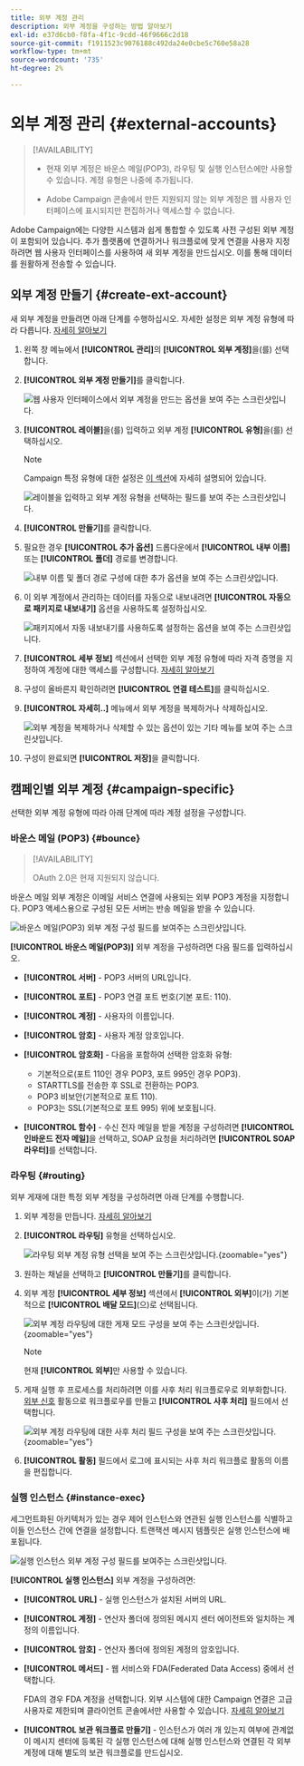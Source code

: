 ```yaml
---
title: 외부 계정 관리
description: 외부 계정을 구성하는 방법 알아보기
exl-id: e37d6cb0-f8fa-4f1c-9cdd-46f9666c2d18
source-git-commit: f1911523c9076188c492da24e0cbe5c760e58a28
workflow-type: tm+mt
source-wordcount: '735'
ht-degree: 2%

---
```


# 외부 계정 관리 {#external-accounts}

>[!AVAILABILITY]
>
>* 현재 외부 계정은 바운스 메일(POP3), 라우팅 및 실행 인스턴스에만 사용할 수 있습니다. 계정 유형은 나중에 추가됩니다.
>
>* Adobe Campaign 콘솔에서 만든 지원되지 않는 외부 계정은 웹 사용자 인터페이스에 표시되지만 편집하거나 액세스할 수 없습니다.

Adobe Campaign에는 다양한 시스템과 쉽게 통합할 수 있도록 사전 구성된 외부 계정이 포함되어 있습니다. 추가 플랫폼에 연결하거나 워크플로에 맞게 연결을 사용자 지정하려면 웹 사용자 인터페이스를 사용하여 새 외부 계정을 만드십시오. 이를 통해 데이터를 원활하게 전송할 수 있습니다.

## 외부 계정 만들기 {#create-ext-account}

새 외부 계정을 만들려면 아래 단계를 수행하십시오. 자세한 설정은 외부 계정 유형에 따라 다릅니다. [자세히 알아보기](#campaign-specific)

1. 왼쪽 창 메뉴에서 **[!UICONTROL 관리]**&#x200B;의 **[!UICONTROL 외부 계정]**&#x200B;을(를) 선택합니다.

1. **[!UICONTROL 외부 계정 만들기]**&#x200B;를 클릭합니다.

   ![웹 사용자 인터페이스에서 외부 계정을 만드는 옵션을 보여 주는 스크린샷입니다.](assets/external_account_create_1.png)

1. **[!UICONTROL 레이블]**&#x200B;을(를) 입력하고 외부 계정 **[!UICONTROL 유형]**&#x200B;을(를) 선택하십시오.

   >[!NOTE]
   >
   >Campaign 특정 유형에 대한 설정은 [이 섹션](#campaign-specific)에 자세히 설명되어 있습니다.

   ![레이블을 입력하고 외부 계정 유형을 선택하는 필드를 보여 주는 스크린샷입니다.](assets/external_account_create_2.png)

1. **[!UICONTROL 만들기]**&#x200B;를 클릭합니다.

1. 필요한 경우 **[!UICONTROL 추가 옵션]** 드롭다운에서 **[!UICONTROL 내부 이름]** 또는 **[!UICONTROL 폴더]** 경로를 변경합니다.

   ![내부 이름 및 폴더 경로 구성에 대한 추가 옵션을 보여 주는 스크린샷입니다.](assets/external_account_create_3.png)

1. 이 외부 계정에서 관리하는 데이터를 자동으로 내보내려면 **[!UICONTROL 자동으로 패키지로 내보내기]** 옵션을 사용하도록 설정하십시오. <!--Exported where??-->

   ![패키지에서 자동 내보내기를 사용하도록 설정하는 옵션을 보여 주는 스크린샷입니다.](assets/external_account_create_exported.png)

1. **[!UICONTROL 세부 정보]** 섹션에서 선택한 외부 계정 유형에 따라 자격 증명을 지정하여 계정에 대한 액세스를 구성합니다. [자세히 알아보기](#bounce)

1. 구성이 올바른지 확인하려면 **[!UICONTROL 연결 테스트]**&#x200B;를 클릭하십시오.

1. **[!UICONTROL 자세히..]** 메뉴에서 외부 계정을 복제하거나 삭제하십시오.

   ![외부 계정을 복제하거나 삭제할 수 있는 옵션이 있는 기타 메뉴를 보여 주는 스크린샷입니다.](assets/external_account_create_4.png)

1. 구성이 완료되면 **[!UICONTROL 저장]**&#x200B;을 클릭합니다.

## 캠페인별 외부 계정 {#campaign-specific}

선택한 외부 계정 유형에 따라 아래 단계에 따라 계정 설정을 구성합니다.

### 바운스 메일 (POP3) {#bounce}

>[!AVAILABILITY]
>
> OAuth 2.0은 현재 지원되지 않습니다.

바운스 메일 외부 계정은 이메일 서비스 연결에 사용되는 외부 POP3 계정을 지정합니다. POP3 액세스용으로 구성된 모든 서버는 반송 메일을 받을 수 있습니다.

![바운스 메일(POP3) 외부 계정 구성 필드를 보여주는 스크린샷입니다.](assets/external_account_bounce.png)

**[!UICONTROL 바운스 메일(POP3)]** 외부 계정을 구성하려면 다음 필드를 입력하십시오.

* **[!UICONTROL 서버]** - POP3 서버의 URL입니다.

* **[!UICONTROL 포트]** - POP3 연결 포트 번호(기본 포트: 110).

* **[!UICONTROL 계정]** - 사용자의 이름입니다.

* **[!UICONTROL 암호]** - 사용자 계정 암호입니다.

* **[!UICONTROL 암호화]** - 다음을 포함하여 선택한 암호화 유형:
   * 기본적으로(포트 110인 경우 POP3, 포트 995인 경우 POP3).
   * STARTTLS를 전송한 후 SSL로 전환하는 POP3.
   * POP3 비보안(기본적으로 포트 110).
   * POP3는 SSL(기본적으로 포트 995) 위에 보호됩니다.

* **[!UICONTROL 함수]** - 수신 전자 메일을 받을 계정을 구성하려면 **[!UICONTROL 인바운드 전자 메일]**&#x200B;을 선택하고, SOAP 요청을 처리하려면 **[!UICONTROL SOAP 라우터]**&#x200B;를 선택합니다.

### 라우팅 {#routing}

외부 게재에 대한 특정 외부 계정을 구성하려면 아래 단계를 수행합니다.

1. 외부 계정을 만듭니다. [자세히 알아보기](../administration/external-account.md#create-ext-account)

1. **[!UICONTROL 라우팅]** 유형을 선택하십시오.

   ![라우팅 외부 계정 유형 선택을 보여 주는 스크린샷입니다.](assets/external-account-routing.png){zoomable="yes"}

1. 원하는 채널을 선택하고 **[!UICONTROL 만들기]**&#x200B;를 클릭합니다.

1. 외부 계정 **[!UICONTROL 세부 정보]** 섹션에서 **[!UICONTROL 외부]**&#x200B;이(가) 기본적으로 **[!UICONTROL 배달 모드]**(으)로 선택됩니다.

   ![외부 계정 라우팅에 대한 게재 모드 구성을 보여 주는 스크린샷입니다.](assets/external-account-delivery-mode.png){zoomable="yes"}

   >[!NOTE]
   >
   >현재 **[!UICONTROL 외부]**&#x200B;만 사용할 수 있습니다.

1. 게재 실행 후 프로세스를 처리하려면 이를 사후 처리 워크플로우로 외부화합니다. [외부 신호](../workflows/activities/external-signal.md) 활동으로 워크플로우를 만들고 **[!UICONTROL 사후 처리]** 필드에서 선택합니다.

   ![외부 계정 라우팅에 대한 사후 처리 필드 구성을 보여 주는 스크린샷입니다.](assets/external-account-post-processing.png){zoomable="yes"}

1. **[!UICONTROL 활동]** 필드에서 로그에 표시되는 사후 처리 워크플로 활동의 이름을 편집합니다. <!--you can edit the name of the activity that will be created if you add an external or bulk delivery to a workflow-->

### 실행 인스턴스 {#instance-exec}

세그먼트화된 아키텍처가 있는 경우 제어 인스턴스와 연관된 실행 인스턴스를 식별하고 이들 인스턴스 간에 연결을 설정합니다. 트랜잭션 메시지 템플릿은 실행 인스턴스에 배포됩니다.

![실행 인스턴스 외부 계정 구성 필드를 보여주는 스크린샷입니다.](assets/external_account_exec.png)

**[!UICONTROL 실행 인스턴스]** 외부 계정을 구성하려면:

* **[!UICONTROL URL]** - 실행 인스턴스가 설치된 서버의 URL.

* **[!UICONTROL 계정]** - 연산자 폴더에 정의된 메시지 센터 에이전트와 일치하는 계정의 이름입니다.

* **[!UICONTROL 암호]** - 연산자 폴더에 정의된 계정의 암호입니다.

* **[!UICONTROL 메서드]** - 웹 서비스와 FDA(Federated Data Access) 중에서 선택합니다.

  FDA의 경우 FDA 계정을 선택합니다. 외부 시스템에 대한 Campaign 연결은 고급 사용자로 제한되며 클라이언트 콘솔에서만 사용할 수 있습니다. [자세히 알아보기](https://experienceleague.adobe.com/en/docs/campaign/campaign-v8/connect/fda#_blank)

* **[!UICONTROL 보관 워크플로 만들기]** - 인스턴스가 여러 개 있는지 여부에 관계없이 메시지 센터에 등록된 각 실행 인스턴스에 대해 실행 인스턴스와 연결된 각 외부 계정에 대해 별도의 보관 워크플로를 만드십시오.